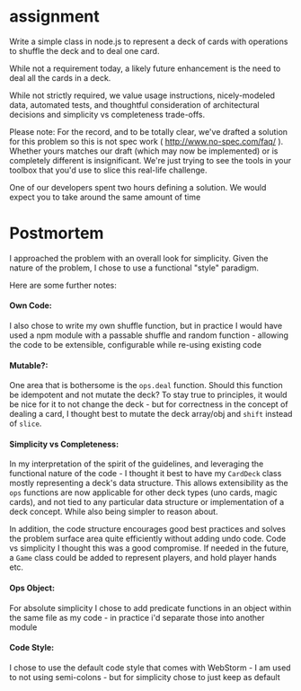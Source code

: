 # assignment
Write a simple class in node.js  to represent a deck of cards with operations to shuffle the deck and to deal one card.

While not a requirement today, a likely future enhancement is the need to deal all the cards in a deck.

While not strictly required, we value usage instructions, nicely-modeled data, automated tests, and thoughtful consideration of architectural decisions and simplicity vs completeness trade-offs.

Please note: For the record, and to be totally clear, we've drafted a solution for this problem so this is not spec work ( http://www.no-spec.com/faq/ ).
Whether yours matches our draft (which may now be implemented) or is completely different is insignificant.
We're just trying to see the tools in your toolbox that you'd use to slice this real-life challenge.

One of our developers spent two hours defining a solution. We would expect you to take around the same amount of time

# Postmortem

I approached the problem with an overall look for simplicity.
Given the nature of the problem, I chose to use a functional "style" paradigm.

Here are some further notes:

#### Own Code:

I also chose to write my own shuffle function, but in practice I would have used a npm module with a passable shuffle and random function - allowing the code to be extensible, configurable while re-using existing code

#### Mutable?:

One area that is bothersome is the `ops.deal` function. Should this function be idempotent and not mutate the deck?
To stay true to principles, it would be nice for it to not change the deck - but for correctness in the concept of dealing a card, I thought best to mutate the deck array/obj and `shift` instead of `slice`.

#### Simplicity vs Completeness:

In my interpretation of the spirit of the guidelines, and leveraging the functional nature of the code - I thought it best to have my `CardDeck` class mostly representing a deck's data structure. This allows extensibility as the `ops` functions are now applicable for other deck types (uno cards, magic cards), and not tied to any particular data structure or implementation of a deck concept. While also being simpler to reason about.

In addition, the code structure encourages good best practices and solves the problem surface area quite efficiently without adding undo code. Code vs simplicity I thought this was a good compromise. If needed in the future, a `Game` class could be added to represent players, and hold player hands etc. 

#### Ops Object:

For absolute simplicity I chose to add predicate functions in an object within the same file as my code -  in practice i'd separate those into another module

#### Code Style:

I chose to use the default code style that comes with WebStorm - I am used to not using semi-colons - but for simplicity chose to just keep as default